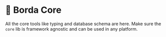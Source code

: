 # 🔩 Borda Core

All the core tools like typing and database schema are here. Make sure the `core` lib is framework agnostic and can be used in any platform.